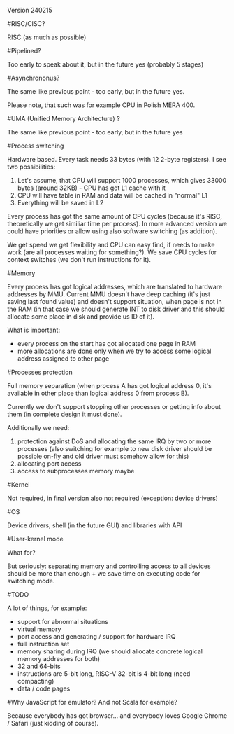 Version 240215

#RISC/CISC?

RISC (as much as possible)

#Pipelined?

Too early to speak about it, but in the future yes (probably 5 stages)

#Asynchrononus?

The same like previous point - too early, but in the future yes.

Please note, that such was for example CPU in Polish MERA 400.

#UMA (Unified Memory Architecture) ?

The same like previous point - too early, but in the future yes

#Process switching

Hardware based. Every task needs 33 bytes (with 12 2-byte registers). I see two possibilities:

1. Let's assume, that CPU will support 1000 processes,
which gives 33000 bytes (around 32KB) - CPU has got L1 cache with it
2. CPU will have table in RAM and data will be cached in "normal" L1
3. Everything will be saved in L2

Every process has got the same amount of CPU cycles (because it's RISC,
theoretically we get similiar time per process). In more advanced version
we could have priorities or allow using also software switching (as addition).

We get speed we get flexibility and CPU can easy find, if needs to make work
(are all processes waiting for something?). We save CPU cycles for context
switches (we don't run instructions for it).

#Memory

Every process has got logical addresses, which are translated to hardware
addresses by MMU. Current MMU doesn't have deep caching (it's just saving
last found value) and doesn't support situation, when page is not in the RAM
(in that case we should generate INT to disk driver and this should allocate
some place in disk and provide us ID of it).

What is important:

* every process on the start has got allocated one page in RAM
* more allocations are done only when we try to access some logical address
assigned to other page

#Processes protection

Full memory separation (when process A has got logical address 0,
it's available in other place than logical address 0 from process B).

Currently we don't support stopping other processes or getting info about them
(in complete design it must done).

Additionally we need:

1. protection against DoS and allocating the same IRQ by
two or more processes (also switching for example to new disk driver should
be possible on-fly and old driver must somehow allow for this)
2. allocating port access
3. access to subprocesses memory maybe

#Kernel

Not required, in final version also not required (exception: device drivers)

#OS

Device drivers, shell (in the future GUI) and libraries with API

#User-kernel mode

What for?

But seriously: separating memory and controlling access to all devices
should be more than enough + we save time on executing code for switching
mode.

#TODO

A lot of things, for example:

* support for abnormal situations
* virtual memory
* port access and generating / support for hardware IRQ
* full instruction set
* memory sharing during IRQ (we should allocate concrete logical memory addresses for both)
* 32 and 64-bits
* instructions are 5-bit long, RISC-V 32-bit is 4-bit long (need compacting)
* data / code pages

#Why JavaScript for emulator? And not Scala for example?

Because everybody has got browser... and everybody loves Google Chrome / Safari
(just kidding of course).